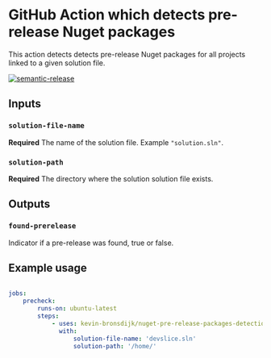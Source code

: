 # GitHub Action which detects pre-release Nuget packages

This action detects detects pre-release Nuget packages for all projects linked to a given solution file.

[![semantic-release](https://img.shields.io/badge/%20%20%F0%9F%93%A6%F0%9F%9A%80-semantic--release-e10079.svg)](https://github.com/semantic-release/semantic-release)

## Inputs

### `solution-file-name`

**Required** The name of the solution file. Example `"solution.sln"`.

### `solution-path`

**Required** The directory where the solution solution file exists.

## Outputs

### `found-prerelease`

Indicator if a pre-release was found, true or false. 

## Example usage


```yml

jobs:
    precheck:
        runs-on: ubuntu-latest
        steps:
            - uses: kevin-bronsdijk/nuget-pre-release-packages-detection-action@v2.0
              with:
                  solution-file-name: 'devslice.sln'
                  solution-path: '/home/'
```
  

